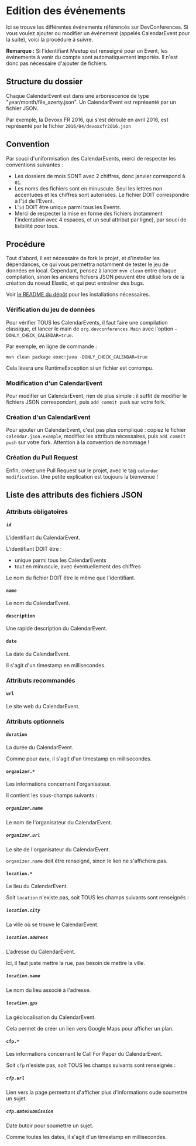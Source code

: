 # Edition des événements

Ici se trouve les différentes événements référencés sur DevConferences.
Si vous voulez ajouter ou modifier un événement (appelés CalendarEvent pour la
suite), voici la procédure à suivre.

**Remarque :** Si l'identifiant Meetup est renseigné pour un Event, les événements à venir
du compte sont automatiquement importés. Il n'est donc pas nécessaire d'ajouter de fichiers.

## Structure du dossier

Chaque CalendarEvent est dans une arborescence de type "year/month/file_azerty.json".
Un CalendarEvent est représenté par un fichier JSON.

Par exemple, la Devoxx FR 2016, qui s'est déroulé en avril 2016, est représenté par le fichier
`2016/04/devoxxfr2016.json`

## Convention

Par souci d'uniformisation des CalendarEvents, merci de respecter les conventions suivantes :

- Les dossiers de mois SONT avec 2 chiffres, donc janvier correspond à `01`.
- Les noms des fichiers sont en minuscule. Seul les lettres non accentuées
et les chiffres sont autorisées. Le fichier DOIT correspondre à l'`id` de l'Event.
- L'`id` DOIT être unique parmi tous les Events.
- Merci de respecter la mise en forme des fichiers (notamment l'indentation avec 4 espaces,
et un seul attribut par ligne), par souci de lisibilité pour tous.

## Procédure

Tout d'abord, il est nécessaire de fork le projet, et d'installer les dépendances, ce
qui vous permettra notamment de tester le jeu de données en local. Cependant, pensez à
lancer `mvn clean` entre chaque compilation, sinon les anciens fichiers JSON peuvent
être utilisé lors de la création du noeud Elastic, et qui peut entraîner des bugs.

Voir [le README du dépôt](http://www.github.com/devconferences/devconferences-2) pour
les installations nécessaires.

### Vérification du jeu de données

Pour vérifier TOUS les CalendarEvents, il faut faire une compilation classique, et lancer le
main de `org.devconferences.Main` avec l'option `-DONLY_CHECK_CALENDAR=true`.

Par exemple, en ligne de commande :
```
mvn clean package exec:java -DONLY_CHECK_CALENDAR=true
```

Cela lèvera une RuntimeException si un fichier est corrompu.

### Modification d'un CalendarEvent

Pour modifier un CalendarEvent, rien de plus simple : il suffit de modifier le fichiers JSON
correspondant, puis `add commit push` sur votre fork.

### Création d'un CalendarEvent

Pour ajouter un CalendarEvent, c'est pas plus compliqué : copiez le fichier `calendar.json.example`,
modifiez les attributs nécessaires, puis `add commit push` sur votre fork. Attention à la
convention de nommage !

### Création du Pull Request

Enfin, créez une Pull Request sur le projet, avec le tag `calendar modification`. Une petite explication
est toujours la bienvenue !

## Liste des attributs des fichiers JSON

### Attributs obligatoires

#### `id`

L'identifiant du CalendarEvent.

L'identifiant DOIT être :

- unique parmi tous les CalendarEvents
- tout en minuscule, avec éventuellement des chiffres

Le nom du fichier DOIT être le même que l'identifiant.

#### `name`

Le nom du CalendarEvent.

#### `description`

Une rapide description du CalendarEvent.

#### `date`

La date du CalendarEvent.

Il s'agit d'un timestamp en millisecondes.

### Attributs recommandés

#### `url`

Le site web du CalendarEvent.

### Attributs optionnels

#### `duration`

La durée du CalendarEvent.

Comme pour `date`, il s'agit d'un timestamp en millisecondes.

#### `organizer.*`

Les informations concernant l'organisateur.

Il contient les sous-champs suivants :

##### `organizer.name`

Le nom de l'organisateur du CalendarEvent.

##### `organizer.url`

Le site de l'organisateur du CalendarEvent.

`organizer.name` doit être renseigné, sinon le lien ne s'affichera pas.

#### `location.*`

Le lieu du CalendarEvent.

Soit `location` n'existe pas, soit TOUS les champs suivants sont renseignés :

##### `location.city`

La ville où se trouve le CalendarEvent.

##### `location.address`

L'adresse du CalendarEvent.

Ici, il faut juste mettre la rue, pas besoin de mettre la ville.

##### `location.name`

Le nom du lieu associé à l'adresse.

##### `location.gps`

La géolocalisation du CalendarEvent.

Cela permet de créer un lien vers Google Maps pour afficher un plan.

#### `cfp.*`

Les informations concernant le Call For Paper du CalendarEvent.

Soit `cfp` n'existe pas, soit TOUS les champs suivants sont renseignés :

##### `cfp.url`

Lien vers la page permettant d'afficher plus d'informations oude soumettre un sujet.

##### `cfp.dateSubmission`

Date butoir pour soumettre un sujet.

Comme toutes les dates, il s'agit d'un timestamp en millisecondes.

